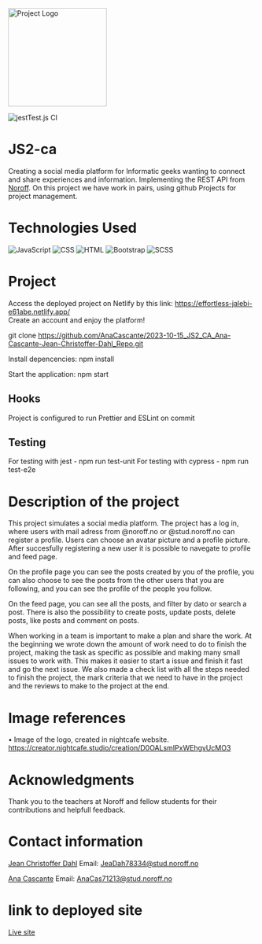 
<img src="src\img\mouselogo.jpg" alt="Project Logo" width="200">

![jestTest.js CI](https://github.com/Jean-Christoffer/2023-10-15_JS2_CA_Ana-Cascante-Jean-Christoffer-Dahl_Repo/actions/workflows/node.js.yml/badge.svg)

# JS2-ca

Creating a social media platform for Informatic geeks wanting to connect and share experiences and information. Implementing the REST API from <a href="https://docs.noroff.dev/">Noroff</a>. On this project we have work in pairs, using github Projects for project management.


# Technologies Used

 ![JavaScript](https://img.shields.io/badge/JavaScript-ES6-yellow)
 ![CSS](https://img.shields.io/badge/CSS-3-blue)
 ![HTML](https://img.shields.io/badge/HTML-5-orange)
 ![Bootstrap](https://img.shields.io/badge/Bootstrap-4-blueviolet)
 ![SCSS](https://img.shields.io/badge/SCSS-Stylesheet-pink)
 
 

#  Project

Access the deployed project on Netlify by this link: https://effortless-jalebi-e61abe.netlify.app/  
  Create an account and enjoy the platform!

git clone https://github.com/AnaCascante/2023-10-15_JS2_CA_Ana-Cascante-Jean-Christoffer-Dahl_Repo.git

Install depencencies: 
npm install 

Start the application: 
npm start 

## Hooks
Project is configured to run Prettier and ESLint on commit


## Testing

For testing with jest - npm run test-unit
For testing with cypress - npm run test-e2e

# Description of the project 

This project simulates a social media platform. The project has a log in, where users with mail adress from @noroff.no or @stud.noroff.no can register a profile.
Users can choose an avatar picture and a profile picture. After succesfully registering a new user it is possible to navegate to profile and feed page. 

On the profile page you can see the posts created by you of the profile, you can also choose to see the posts from the other users that you are following, and you can see the profile of the people you follow.  

On the feed page, you can see all the posts, and filter by dato or search a post. There is also the possibility to create posts, update posts, delete posts, like posts and comment on posts. 

When working in a team is important to make a plan and share the work. At the beginning we wrote down the amount of work need to do to finish the project, making the task as specific as possible and making many small issues to work with. This makes it easier to start a issue and finish it fast and go the next issue. We also made a check list with all the steps needed to finish the project, the mark criteria that we need to have in the project and the reviews to make to the project at the end. 





# Image references 

•	Image of the logo, created in nightcafe website. 
https://creator.nightcafe.studio/creation/D0OALsmIPxWEhgvUcMO3

 

# Acknowledgments 

Thank you to the teachers at Noroff and fellow students for their contributions and helpfull feedback. 

# Contact information 

<a href="https://github.com/Jean-Christoffer" target="_blank">Jean Christoffer Dahl</a>
Email: 
JeaDah78334@stud.noroff.no

<a href="https://github.com/AnaCascante" target="_blank">Ana Cascante</a>
Email: 
 AnaCas71213@stud.noroff.no

# link to deployed site

<a href="https://verdant-pudding-2bd2ac.netlify.app" target="_blank">Live site</a>
